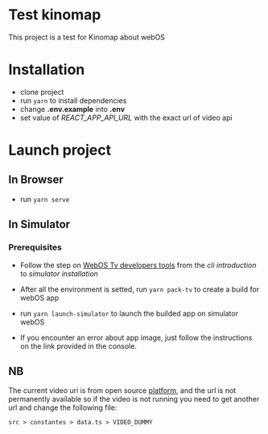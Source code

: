 # Test kinomap

This project is a test for Kinomap about webOS

# Installation

* clone project
* run ```yarn``` to install dependencies
* change **.env.example** into **.env**
* set value of *REACT_APP_API_URL* with the exact url of video api

# Launch project

## In Browser

* run ```yarn serve```

## In Simulator

### Prerequisites

* Follow the step on [WebOS Tv developers tools](https://webostv.developer.lge.com/develop/tools/cli-introduction) from the *cli introduction* to *simulator installation*

* After all the environment is setted, run ```yarn pack-tv``` to create a build for webOS app

* run ```yarn launch-simulator``` to launch the builded app on simulator webOS
    
* If you encounter an error about app image, just follow the instructions on the link provided in the console. 

## NB
The current video uri is from open source [platform](https://pixabay.com/videos), and the url is not permanently available so if the video is not running you need to get another url and change the following file:

```src > constantes > data.ts > VIDEO_DUMMY``` 
